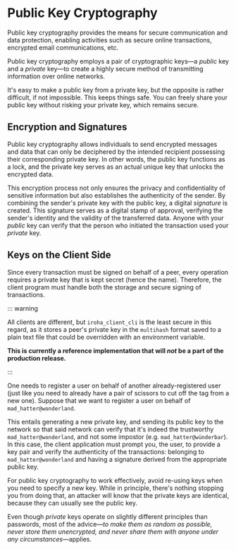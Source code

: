 # Public Key Cryptography

Public key cryptography provides the means for secure communication and data protection, enabling activities such as secure online transactions, encrypted email communications, etc.

Public key cryptography employs a pair of cryptographic keys—a _public_ key and a _private_ key—to create a highly secure method of transmitting information over online networks.

It's easy to make a public key from a private key, but the opposite is rather difficult, if not impossible. This keeps things safe. You can freely share your public key without risking your private key, which remains secure.

## Encryption and Signatures

Public key cryptography allows individuals to send encrypted messages and data that can only be deciphered by the intended recipient possessing their corresponding private key. In other words, the public key functions as a lock, and the private key serves as an actual unique key that unlocks the encrypted data.

This encryption process not only ensures the privacy and confidentiality of sensitive information but also establishes the authenticity of the sender. By combining the sender's private key with the public key, a digital _signature_ is created. This signature serves as a digital stamp of approval, verifying the sender's identity and the validity of the transferred data. Anyone with your _public_ key can verify that the person who initiated the transaction used your _private_ key.

## Keys on the Client Side

Since every transaction must be signed on behalf of a peer, every operation requires a private key that is kept secret (hence the name). Therefore, the client program must handle both the storage and secure signing of transactions.

::: warning

All clients are different, but `iroha_client_cli` is the least secure in this regard, as it stores a peer's private key in the `multihash` format saved to a plain text file that could be overridden with an environment variable.

**This is currently a reference implementation that will _not_ be a part of the production release.**

:::

One needs to register a user on behalf of another already-registered user (just like you need to already have a pair of scissors to cut off the tag from a new one). Suppose that we want to register a user on behalf of `mad_hatter@wonderland`.

This entails generating a new private key, and sending its public key to the network so that said network can verify that it's indeed the trustworthy `mad_hatter@wonderland`, and not some impostor (e.g. `mad_hatter@wünderbar`). In this case, the client application must prompt you, the user, to provide a key pair and verify the authenticity of the transactions:  belonging to `mad_hatter@wonderland` and having a signature derived from the appropriate public key.

For public key cryptography to work effectively, avoid re-using keys when you need to specify a new key. While in principle, there's nothing stopping you from doing that, an attacker will know that the private keys are identical, because they can usually see the public key.

Even though _private_ keys operate on slightly different principles than passwords, most of the advice—*to make them as random as possible, never store them unencrypted, and never share them with anyone under any circumstances*—applies.
